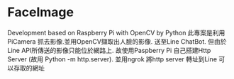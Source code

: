 # FaceImage
Development based on Raspberry Pi with OpenCV by Python
此專案是利用PiCamera 抓去影像.並用OpenCV擷取出人臉的影像. 送至Line ChatBot. 但由於Line API所傳送的影像只能位於網路上. 故使用Paspberry Pi 自己搭建Http Server (故用 Python -m http.server). 並用ngrok 將http server 轉址到Line 可以存取的網址
